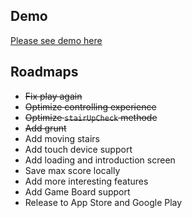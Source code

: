 ## Demo

[Please see demo here](http://games.tantanguanguan.com/mBounce/)

## Roadmaps

* ~~Fix play again~~
* ~~Optimize controlling experience~~
* ~~Optimize `stairUpCheck` methode~~
* ~~Add grunt~~
* Add moving stairs
* Add touch device support
* Add loading and introduction screen
* Save max score locally
* Add more interesting features
* Add Game Board support
* Release to App Store and Google Play

